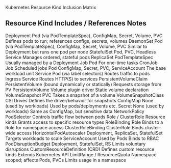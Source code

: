 Kubernetes Resource Kind Inclusion Matrix

Resource Kind                   Includes / References                                            Notes
--------------------------------------------------------------------------------------------------------------------------------------------------------------
Deployment	                    Pod (via PodTemplateSpec), ConfigMap, Secret, Volume, PVC        Defines pods to run; references configs, secrets, volumes
DaemonSet	                      Pod (via PodTemplateSpec), ConfigMap, Secret, Volume, PVC        Similar to Deployment but runs one pod per node
StatefulSet	                    Pod, PVC, Headless Service                                       Manages ordered, stateful pods
ReplicaSet	                    PodTemplateSpec                                                  Usually managed by a Deployment
Job	                            Pod                                                              For one-time tasks
CronJob                         Job                                                              Scheduled jobs
Pod                             ConfigMap, Secret, PVC, ServiceAccount	                         The base workload unit
Service                         Pod (via label selectors)                                        Routes traffic to pods
Ingress                         Service                                                          Routes HTTP(S) to services
PersistentVolumeClaim           PersistentVolume (bound dynamically or statically)               Requests storage from PV
PersistentVolume                Volume plugin driver                                             Static volume declaration
VolumeSnapshot                  PVC                                                              Takes a snapshot of a volume
VolumeSnapshotClass             CSI Drives                                                       Defines the driver/behavior for snapshots
ConfigMap                       None (used by workloads)                                         Used by pods/deployments etc.
Secret                          None (used by workloads)                                         Same as ConfigMap, but sensitive data
NetworkPolicy                   PodSelector                                                      Controls traffic flow between pods
Role / ClusterRole              Resource kinds                                                   Grants access to specific resource types
RoleBinding                     Role                                                             Binds to a Role for namespace access
ClusterRoleBinding              ClusterRole                                                      Binds cluster-wide access
HorizontalPodAutoscaler         Deployment, ReplicaSet, StatefulSet                              Targets workloads to scale
ServiceAccount                  Used by Pods                                                     Binds to RBAC
PodDisruptionBudget             Deployment, StatefulSet, RS                                      Limits voluntary disruptions
CustomResourceDefinition (CRD)  Defines custom resource kinds                                    Extends Kubernetes API
LimitRange / ResourceQuota      Namespace scoped; affects Pods, PVCs                             Limits usage in a namespace
